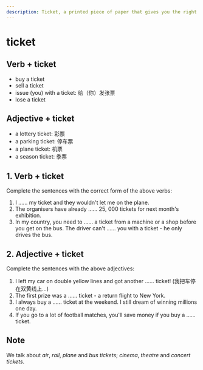 ```yaml
---
description: Ticket, a printed piece of paper that gives you the right to travel on a particular bus, train, etc. or to go into a theatre, etc. (票；券；车票；戏票；入场券)
---
```


# ticket

## Verb + ticket

- buy a ticket
- sell a ticket
- issue (you) with a ticket: 给（你）发张票
- lose a ticket

## Adjective + ticket

- a lottery ticket: 彩票
- a parking ticket: 停车票
- a plane ticket: 机票
- a season ticket: 季票

## 1. Verb + ticket

Complete the sentences with the correct form of the above verbs:

1. I ...... my ticket and they wouldn't let me on the plane.
2. The organisers have already ...... 25, 000 tickets for next month's exhibition.
3. In my country, you need to ...... a ticket from a machine or a shop before you get on the bus. The driver can't ...... you with a ticket - he only drives the bus.

## 2. Adjective + ticket

Complete the sentences with the above adjectives:

1. I left my car on double yellow lines and got another ...... ticket! (我把车停在双黄线上...)
2. The first prize was a ...... ticket - a return flight to New York.
3. I always buy a ...... ticket at the weekend. I still dream of winning millions one day.
4. If you go to a lot of football matches, you'll save money if you buy a ...... ticket.

## Note

We talk about *air*, *rail*, *plane* and *bus tickets*; *cinema*, *theatre* and *concert tickets*.
